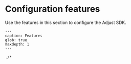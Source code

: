 # Configuration features

Use the features in this section to configure the Adjust SDK.

```{toctree}
---
caption: Features
glob: true
maxdepth: 1
---

./*

```
